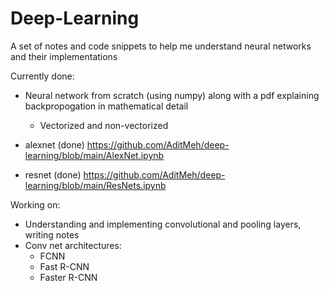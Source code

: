 # Deep-Learning
A set of notes and code snippets to help me understand neural networks and their implementations

Currently done:
- Neural network from scratch (using numpy) along with a pdf explaining backpropogation in mathematical detail
  - Vectorized and non-vectorized

 - alexnet (done) https://github.com/AditMeh/deep-learning/blob/main/AlexNet.ipynb
 - resnet (done) https://github.com/AditMeh/deep-learning/blob/main/ResNets.ipynb

Working on:
- Understanding and implementing convolutional and pooling layers, writing notes
- Conv net architectures:
  - FCNN
  - Fast R-CNN
  - Faster R-CNN
